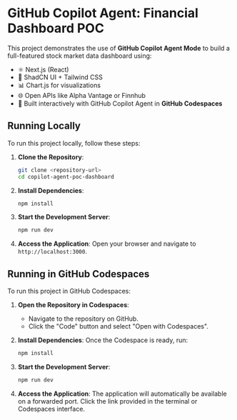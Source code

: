 # GitHub Copilot Agent: Financial Dashboard POC

This project demonstrates the use of **GitHub Copilot Agent Mode** to build a full-featured stock market data dashboard using:

- ⚛️ Next.js (React)
- 🎨 ShadCN UI + Tailwind CSS
- 📊 Chart.js for visualizations
- 🌐 Open APIs like Alpha Vantage or Finnhub
- 🤖 Built interactively with GitHub Copilot Agent in **GitHub Codespaces**

## Running Locally

To run this project locally, follow these steps:

1. **Clone the Repository**:
   ```bash
   git clone <repository-url>
   cd copilot-agent-poc-dashboard
   ```

2. **Install Dependencies**:
   ```bash
   npm install
   ```

3. **Start the Development Server**:
   ```bash
   npm run dev
   ```

4. **Access the Application**:
   Open your browser and navigate to `http://localhost:3000`.

## Running in GitHub Codespaces

To run this project in GitHub Codespaces:

1. **Open the Repository in Codespaces**:
   - Navigate to the repository on GitHub.
   - Click the "Code" button and select "Open with Codespaces".

2. **Install Dependencies**:
   Once the Codespace is ready, run:
   ```bash
   npm install
   ```

3. **Start the Development Server**:
   ```bash
   npm run dev
   ```

4. **Access the Application**:
   The application will automatically be available on a forwarded port. Click the link provided in the terminal or Codespaces interface.